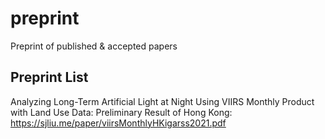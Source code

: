 # preprint
Preprint of published &amp; accepted papers

## Preprint List
Analyzing Long-Term Artificial Light at Night Using VIIRS Monthly Product with Land Use Data: Preliminary Result of Hong Kong: https://sjliu.me/paper/viirsMonthlyHKigarss2021.pdf
